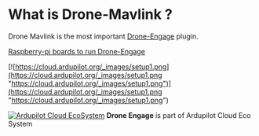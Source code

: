 # What is Drone-Mavlink ?

Drone Mavlink is the most important [Drone-Engage](https://cloud.ardupilot.org "Drone-Engage") plugin.

[Raspberry-pi boards to run Drone-Engage](https://cloud.ardupilot.org/_images/setup1.png "Raspberry-pi boards to run Drone-Engage")


[![https://cloud.ardupilot.org/_images/setup1.png](https://cloud.ardupilot.org/_images/setup1.png "https://cloud.ardupilot.org/_images/setup1.png")](https://cloud.ardupilot.org/_images/setup1.png "https://cloud.ardupilot.org/_images/setup1.png")





[![Ardupilot Cloud EcoSystem](https://cloud.ardupilot.org/_static/ardupilot_logo.png "Ardupilot Cloud EcoSystem")](https://cloud.ardupilot.org "Ardupilot Cloud EcoSystem") **Drone Engage** is part of Ardupilot Cloud Eco System

